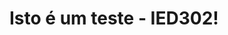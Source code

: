 <!DOCTYPE html>
<html>

<head>
</head>

<body>
    <h1>Isto é um teste - IED302!</h1>
</body>

</html>